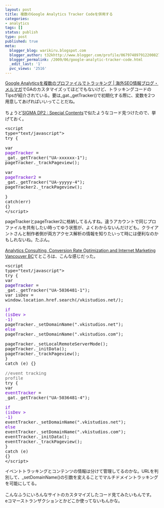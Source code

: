 ```yaml
---
layout: post
title: 複数のGoogle Analytics Tracker Codeを併用する
categories:
- analytics
tags: []
status: publish
type: post
published: true
meta:
  blogger_blog: warikiru.blogspot.com
  blogger_author: t32khttp://www.blogger.com/profile/06797489791220082722noreply@blogger.com
  blogger_permalink: /2009/06/google-analytic-tracker-code.html
  _edit_last: '1'
  pvc_views: '2516'
---
```

<a href="http://www.suzukikenichi.com/blog/tracking-access-by-mutiple-google-analytics-accounts/">Google Analyticsを複数のプロファイルでトラッキング | 海外SEO情報ブログ・メルマガ</a>でGAのカスタマイズってほどでもないけど、トラッキングコードのTipsが紹介されている。要は_gat._getTracker()で初期化する際に、変数を2つ用意してあげればいいってことだね。<br /><br />ちょうど<a href="http://www.sigma-dp.com/DP2/">SIGMA DP2 : Special Contents</a>で似たようなコード見つけたので、挙げておく。<br /><pre>&lt;script type="text/javascript"&gt;<br />try {<br /><br />var <span style="color: #6600cc;">pageTracker</span> = _gat._getTracker("UA-xxxxxx-1");<br />pageTracker._trackPageview();<br /><br />var <span style="color: #6600cc;">pageTracker2</span> = _gat._getTracker("UA-yyyyy-4");<br />pageTracker2._trackPageview();<br /><br />} catch(err) {}<br />&lt;/script&gt;</pre>pageTrackerとpageTracker2に格納してるんすね。違うアカウントで同じプロファイルを共有したい時ってゆう状態が、よくわからないんだけども。クライアントさんと制作者側が両方アクセス解析の情報を知りたいって時には便利なのかもしれないね。たぶん。<br /><br /><a href="http://www.vkistudios.com/">Analytics Consulting, Conversion Rate Optimization and Internet Marketing Vancouver BC</a>てところは、こんな感じだった。<br /><pre>&lt;script type="text/javascript"&gt;<br />try {<br />var <span style="color: #330099;">pageTracker</span> = _gat._getTracker("UA-5036481-1");<br />var isDev = window.location.href.search(/vkistudios.net/);<br /><br /><span style="color: #6600cc;">if (isDev &gt; -1)</span><br />pageTracker._setDomainName(".vkistudios.net");<br /><span style="color: #6600cc;">else</span><br />pageTracker._setDomainName(".vkistudios.com");<br /><br />pageTracker._setLocalRemoteServerMode();<br />pageTracker._initData();<br />pageTracker._trackPageview();<br />} catch (e) {}<br /><br /><span style="color: #666666;">//event tracking profile</span><br />try {<br />var <span style="color: #6600cc;">eventTracker</span> = _gat._getTracker("UA-5036481-4");<br /><br /><span style="color: #6600cc;">if (isDev &gt; -1)</span><br />eventTracker._setDomainName(".vkistudios.net");<br /><span style="color: #6600cc;">else</span><br />eventTracker._setDomainName(".vkistudios.com");<br />eventTracker._initData();<br />eventTracker._trackPageview();<br />} catch (e) {}<br />&lt;/script&gt;</pre>イベントトラッキングとコンテンツの情報は分けて管理してるのかな。URLを判別して、_setDomainName()の引数を変えることでマルチドメイントラッキングを可能にしてる。<br /><br />こんなふうにいろんなサイトのカスタマイズしたコード見てみたいもんです。<br />eコマーストランザクションとかどこか使ってないもんかな。
